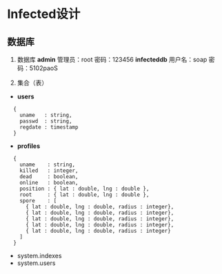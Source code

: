 # Infected设计
## 数据库
1. 数据库
  __admin__      管理员：root 密码：123456
  __infecteddb__ 用户名：soap 密码：5102paoS

1. 集合（表）
- __users__
```
  {
    uname   : string,
    passwd  : string,
    regdate : timestamp
  }
```

- __profiles__
```
  {
    uname    : string,
    killed   : integer,
    dead     : boolean,
    online   : boolean,
    position : { lat : double, lng : double },
    root     : { lat : double, lng : double },
    spore    : [
      { lat : double, lng : double, radius : integer},
      { lat : double, lng : double, radius : integer},
      { lat : double, lng : double, radius : integer},
      { lat : double, lng : double, radius : integer},
      { lat : double, lng : double, radius : integer}
    ]
  }
```

- system.indexes
- system.users
